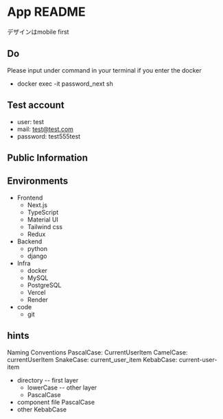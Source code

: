 # App README

デザインはmobile first

## Do

Please input under command in your terminal if you enter the docker

- docker exec -it password_next sh

## Test account

- user: test
- mail: test@test.com
- password: test555test

## Public Information

## Environments

- Frontend
  - Next.js
  - TypeScript
  - Material UI
  - Tailwind css
  - Redux
- Backend
  - python
  - django
- Infra
  - docker
  - MySQL
  - PostgreSQL
  - Vercel
  - Render
- code
  - git

## hints

Naming Conventions
PascalCase: CurrentUserItem
CamelCase: currentUserItem
SnakeCase: current_user_item
KebabCase: current-user-item

- directory
-- first layer
  - lowerCase
-- other layer
  - PascalCase
- component file
PascalCase
- other
KebabCase
